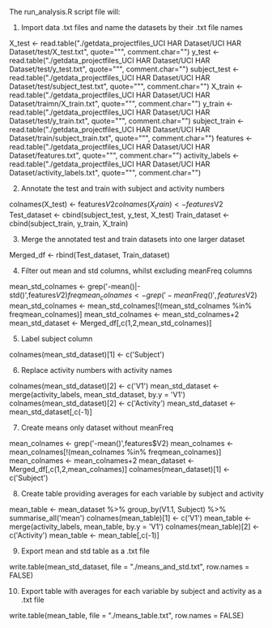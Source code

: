 The run_analysis.R script file will:

1. Import data .txt files and name the datasets by their .txt file names

X_test <- read.table("./getdata_projectfiles_UCI HAR Dataset/UCI HAR Dataset/test/X_test.txt", quote="\"", comment.char="")
y_test <- read.table("./getdata_projectfiles_UCI HAR Dataset/UCI HAR Dataset/test/y_test.txt", quote="\"", comment.char="")
subject_test <- read.table("./getdata_projectfiles_UCI HAR Dataset/UCI HAR Dataset/test/subject_test.txt", quote="\"", comment.char="")
X_train <- read.table("./getdata_projectfiles_UCI HAR Dataset/UCI HAR Dataset/traimn/X_train.txt", quote="\"", comment.char="")
y_train <- read.table("./getdata_projectfiles_UCI HAR Dataset/UCI HAR Dataset/test/y_train.txt", quote="\"", comment.char="")
subject_train <- read.table("./getdata_projectfiles_UCI HAR Dataset/UCI HAR Dataset/train/subject_train.txt", quote="\"", comment.char="")
features <- read.table("./getdata_projectfiles_UCI HAR Dataset/UCI HAR Dataset/features.txt", quote="\"", comment.char="")
activity_labels <- read.table("./getdata_projectfiles_UCI HAR Dataset/UCI HAR Dataset/activity_labels.txt", quote="\"", comment.char="")

2. Annotate the test and train with subject and activity numbers

colnames(X_test) <- features$V2
colnames(X_train) <- features$V2
Test_dataset <- cbind(subject_test, y_test, X_test)
Train_dataset <- cbind(subject_train, y_train, X_train)

3. Merge the annotated test and train datasets into one larger dataset

Merged_df <- rbind(Test_dataset, Train_dataset)

4. Filter out mean and std columns, whilst excluding meanFreq columns

mean_std_colnames <- grep('-mean()|-std()',features$V2)
freqmean_colnames <- grep('-meanFreq()',features$V2)
mean_std_colnames <- mean_std_colnames[!(mean_std_colnames %in% freqmean_colnames)]
mean_std_colnames <- mean_std_colnames+2
mean_std_dataset <- Merged_df[,c(1,2,mean_std_colnames)]

5. Label subject column

colnames(mean_std_dataset)[1] <- c('Subject')

6. Replace activity numbers with activity names

colnames(mean_std_dataset)[2] <- c('V1')
mean_std_dataset <- merge(activity_labels, mean_std_dataset, by.y = 'V1')
colnames(mean_std_dataset)[2] <- c('Activity')
mean_std_dataset <- mean_std_dataset[,c(-1)]

7. Create means only dataset without meanFreq

mean_colnames <- grep('-mean()',features$V2)
mean_colnames <- mean_colnames[!(mean_colnames %in% freqmean_colnames)]
mean_colnames <- mean_colnames+2
mean_dataset <- Merged_df[,c(1,2,mean_colnames)]
colnames(mean_dataset)[1] <- c('Subject')

8. Create table providing averages for each variable by subject and activity

mean_table <- mean_dataset %>% group_by(V1.1, Subject) %>% summarise_all('mean')
colnames(mean_table)[1] <- c('V1')
mean_table <- merge(activity_labels, mean_table, by.y = 'V1')
colnames(mean_table)[2] <- c('Activity')
mean_table <- mean_table[,c(-1)]

9. Export mean and std table as a .txt file

write.table(mean_std_dataset, file = "./means_and_std.txt", row.names = FALSE)

10. Export table with averages for each variable by subject and activity as a .txt file
 
write.table(mean_table, file = "./means_table.txt", row.names = FALSE)

